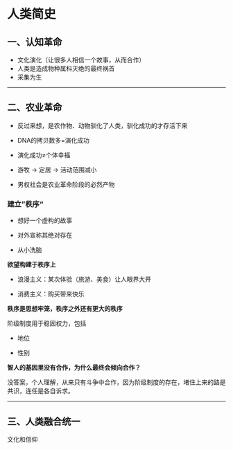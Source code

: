 # 人类简史

## 一、认知革命

- 文化演化（让很多人相信一个故事，从而合作）
- 人类是造成物种属科灭绝的最终祸首
- 采集为生



---

## 二、农业革命

- 反过来想，是农作物、动物驯化了人类，驯化成功的才存活下来

- DNA的拷贝数多=演化成功

- 演化成功≠个体幸福

- 游牧 -> 定居 -> 活动范围减小

- 男权社会是农业革命阶段的必然产物



### 建立”秩序“

- 想好一个虚构的故事

- 对外宣称其绝对存在

- 从小洗脑



**欲望构建于秩序上**

- 浪漫主义：某次体验（旅游、美食）让人眼界大开

- 消费主义：购买带来快乐



**秩序是思想牢笼，秩序之外还有更大的秩序**



阶级制度用于稳固权力，包括

- 地位

- 性别



**智人的基因里没有合作，为什么最终会倾向合作？**

没答案，个人理解，从来只有斗争中合作，因为阶级制度的存在，堵住上来的路是共识，连任是各自诉求。



---

## 三、人类融合统一

文化和信仰
